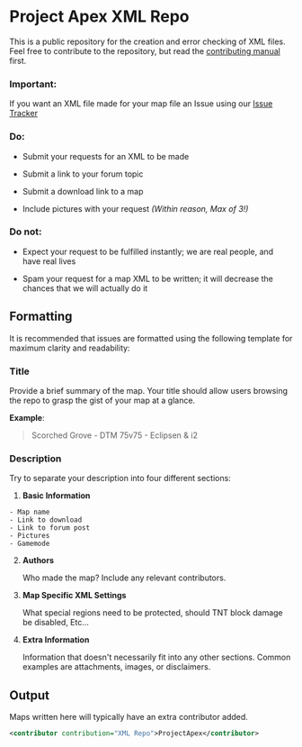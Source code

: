 # Project Apex XML Repo

This is a public repository for the creation and error checking of XML files. Feel free to contribute to the repository, but read the [contributing manual](https://github.com/projectapex/XML-Repo/blob/master/CONTRIBUTING.md) first.

### Important:

If you want an XML file made for your map file an Issue using our [Issue Tracker][]

### Do:

-   Submit your requests for an XML to be made

-   Submit a link to your forum topic

-   Submit a download link to a map

-   Include pictures with your request *(Within reason, Max of 3!)*

### Do not:

-   Expect your request to be fulfilled instantly; we are real people, and have real lives

-   Spam your request for a map XML to be written; it will decrease the chances that we will actually do it

## Formatting

It is recommended that issues are formatted using the following template for maximum clarity and readability:

### Title

Provide a brief summary of the map. Your title should allow users browsing the repo to grasp the gist of your map at a glance.

**Example**:

> Scorched Grove - DTM 75v75 - Eclipsen & i2

### Description

Try to separate your description into four different sections:

1.  **Basic Information**

```
- Map name
- Link to download
- Link to forum post
- Pictures
- Gamemode
```

2.  **Authors**

    Who made the map? Include any relevant contributors.
    
3.  **Map Specific XML Settings**
    
    What special regions need to be protected, should TNT block damage be disabled, Etc...

4.  **Extra Information**

    Information that doesn't necessarily fit into any other sections. Common examples are attachments, images, or disclaimers.

  [Issue Tracker]: https://github.com/projectapex/XML-Repo/issues/new
  
## Output

Maps written here will typically have an extra contributor added.
```xml
<contributor contribution="XML Repo">ProjectApex</contributor>
```
